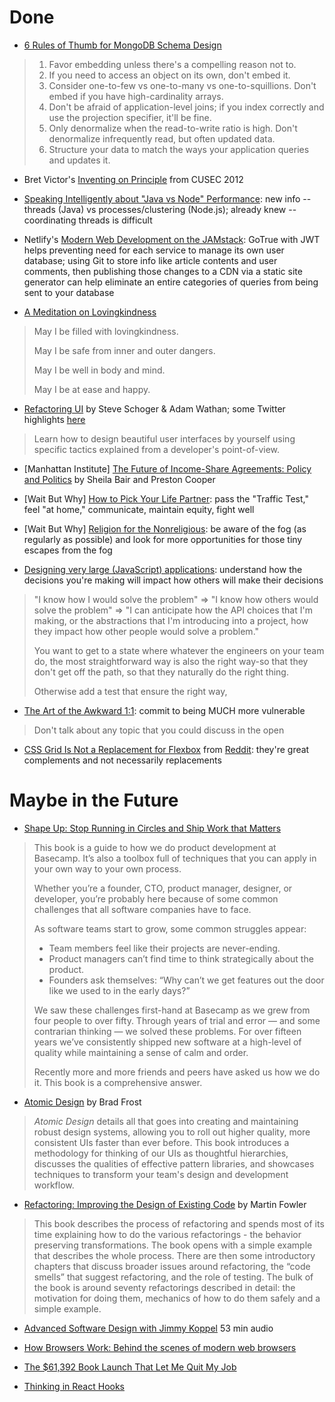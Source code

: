 # Done

* [6 Rules of Thumb for MongoDB Schema Design](https://www.mongodb.com/blog/post/6-rules-of-thumb-for-mongodb-schema-design-part-1)
> 1. Favor embedding unless there's a compelling reason not to.
> 2. If you need to access an object on its own, don't embed it.
> 3. Consider one-to-few vs one-to-many vs one-to-squillions. Don't embed if you have high-cardinality arrays.
> 4. Don't be afraid of application-level joins; if you index correctly and use the projection specifier, it'll be fine.
> 5. Only denormalize when the read-to-write ratio is high. Don't denormalize infrequently read, but often updated data.
> 6. Structure your data to match the ways your application queries and updates it.

* Bret Victor's [Inventing on Principle](https://vimeo.com/36579366) from CUSEC 2012

* [Speaking Intelligently about "Java vs Node" Performance](https://rclayton.silvrback.com/speaking-intelligently-about-java-vs-node-performance): new info -- threads (Java) vs processes/clustering (Node.js); already knew -- coordinating threads is difficult

* Netlify's [Modern Web Development on the JAMstack](https://www.netlify.com/oreilly-jamstack/): GoTrue with JWT helps preventing need for each service to manage its own user database; using Git to store info like article contents and user comments, then publishing those changes to a CDN via a static site generator can help eliminate an entire categories of queries from being sent to your database

* [A Meditation on Lovingkindness](https://jackkornfield.com/meditation-lovingkindness/)
> May I be filled with lovingkindness.
>
> May I be safe from inner and outer dangers.
>
> May I be well in body and mind.
>
> May I be at ease and happy.

* [Refactoring UI](https://refactoringui.com/book/) by Steve Schoger & Adam Wathan; some Twitter highlights [here](https://twitter.com/i/moments/994601867987619840)
> Learn how to design beautiful user interfaces by yourself using specific tactics explained from a developer's point-of-view.

* [Manhattan Institute] [The Future of Income-Share Agreements: Policy and Politics](https://www.manhattan-institute.org/future-income-share-agreements-to-finance-higher-education) by Sheila Bair and Preston Cooper

* [Wait But Why] [How to Pick Your Life Partner](https://waitbutwhy.com/2014/02/pick-life-partner.html): pass the "Traffic Test," feel "at home," communicate, maintain equity, fight well

* [Wait But Why] [Religion for the Nonreligious](https://waitbutwhy.com/2014/10/religion-for-the-nonreligious.html): be aware of the fog (as regularly as possible) and look for more opportunities for those tiny escapes from the fog

* [Designing very large (JavaScript) applications](https://medium.com/@cramforce/designing-very-large-javascript-applications-6e013a3291a3): understand how the decisions you're making will impact how others will make their decisions
> "I know how I would solve the problem" => "I know how others would solve the problem" => "I can anticipate how the API choices that I'm making, or the abstractions that I'm introducing into a project, how they impact how other people would solve a problem."
>
> You want to get to a state where whatever the engineers on your team do, the most straightforward way is also the right way-so that they don't get off the path, so that they naturally do the right thing.
>
> Otherwise add a test that ensure the right way,

* [The Art of the Awkward 1:1](https://medium.com/@mrabkin/the-art-of-the-awkward-1-1-f4e1dcbd1c5c): commit to being MUCH more vulnerable
> Don't talk about any topic that you could discuss in the open

* [CSS Grid Is Not a Replacement for Flexbox](https://www.robertcooper.me/grid-does-not-replace-flexbox) from [Reddit](https://www.reddit.com/r/webdev/comments/cd9fhg/css_grid_is_not_a_replacement_for_flexbox_quick/): they're great complements and not necessarily replacements

# Maybe in the Future

* [Shape Up: Stop Running in Circles and Ship Work that Matters](https://basecamp.com/shapeup)
> This book is a guide to how we do product development at Basecamp. It’s also a toolbox full of techniques that you can apply in your own way to your own process.
>
> Whether you’re a founder, CTO, product manager, designer, or developer, you’re probably here because of some common challenges that all software companies have to face.
>
> As software teams start to grow, some common struggles appear:
> * Team members feel like their projects are never-ending.
> * Product managers can’t find time to think strategically about the product.
> * Founders ask themselves: “Why can’t we get features out the door like we used to in the early days?”
>
> We saw these challenges first-hand at Basecamp as we grew from four people to over fifty. Through years of trial and error — and some contrarian thinking — we solved these problems. For over fifteen years we’ve consistently shipped new software at a high-level of quality while maintaining a sense of calm and order.
>
> Recently more and more friends and peers have asked us how we do it. This book is a comprehensive answer.

* [Atomic Design](http://atomicdesign.bradfrost.com/) by Brad Frost
> _Atomic Design_ details all that goes into creating and maintaining robust design systems, allowing you to roll out higher quality, more consistent UIs faster than ever before. This book introduces a methodology for thinking of our UIs as thoughtful hierarchies, discusses the qualities of effective pattern libraries, and showcases techniques to transform your team's design and development workflow.

* [Refactoring: Improving the Design of Existing Code](https://martinfowler.com/books/refactoring.html) by Martin Fowler
> This book describes the process of refactoring and spends most of its time explaining how to do the various refactorings - the behavior preserving transformations. The book opens with a simple example that describes the whole process. There are then some introductory chapters that discuss broader issues around refactoring, the “code smells” that suggest refactoring, and the role of testing.
> The bulk of the book is around seventy refactorings described in detail: the motivation for doing them, mechanics of how to do them safely and a simple example.

* [Advanced Software Design with Jimmy Koppel](https://corecursive.com/036-jimmy-koppel-advanced-software-design/) 53 min audio

* [How Browsers Work: Behind the scenes of modern web browsers](https://www.html5rocks.com/en/tutorials/internals/howbrowserswork/)

* [The $61,392 Book Launch That Let Me Quit My Job](https://adamwathan.me/the-book-launch-that-let-me-quit-my-job/)

* [Thinking in React Hooks](https://wattenberger.com/blog/react-hooks)
